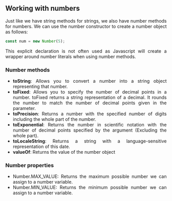 <h2>Working with numbers</h2>

<p align = "justify">
Just like we have string methods for strings, we also have number methods for numbers. We can use the number constructor to create a number object as follows: 
</p>

```Javascript
const num = new Number(5);
```

<p align = "justify">
This explicit declaration is not often used as Javascript will create a wrapper around number literals when using number methods.
</p>

<h3>Number methods</h3>
<ul align = "justify">
    <li><strong>toString</strong>: Allows you to convert a number into a string object representing that number.
    </li>
    <li><strong>toFixed</strong>: Allows you to specify the number of decimal points in a number. toFixed returns a string representation of a decimal. It rounds the number to match the number of decimal points given in the parameter.
    </li>
    <li><strong>toPrecision</strong>: Returns a number with the specified number of digits including the whole part of the number.
    </li>
    <li><strong>toExponential</strong>: Returns the number in scientific notation with the number of decimal points specified by the argument (Excluding the whole part).
    </li>
    <li><strong>toLocaleString</strong>: Returns a string with a language-sensitive representation of this date.
    </li>
    <li><strong>valueOf</strong>: Returns the value of the number object
    </li>
</ul>

<h3>Number properties</h3>
<ul align = "justify">
    <li>Number.MAX_VALUE: Returns the maximum possible number we can assign to a number variable.</li>
    <li>Number.MIN_VALUE: Returns the minimum possible number we can assign to a number variable.
    </li>
</ul>
